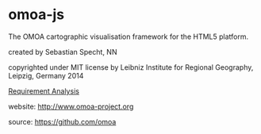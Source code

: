 omoa-js
=======

The OMOA cartographic visualisation framework for the HTML5 platform.

created by
	Sebastian Specht,
	NN

copyrighted under MIT license by
	Leibniz Institute for Regional Geography,
	Leipzig, Germany
	2014
	
[Requirement Analysis](https://github.com/omoa/omoa-js/wiki/requirement_analysis)

website: http://www.omoa-project.org

source:  https://github.com/omoa
